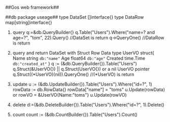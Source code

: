 ##Gos web framework##

##db package useage##
type DataSet []interface{}
type DataRow map[string]interface{}

1. query
q:=&db.QueryBuilder{}
q.Table("Users").Where("name=? and age=?", "tom", 22).Query() //DataSet is return
q->QueryOne() //DataRow is return

2. query and return DataSet with Struct Row Data
type UserVO struct{
	Name string `db:"name"`
	Age float64 `db:"age"`
	Created time.Time `db:"created_at"`
}
q := (&db.QueryBuilder{}).Table("Users")
q.Struct(&UserVO{}) || q.Struct(UserVO{})
or a nil UserVO pointer
q.Struct((*UserVO)(nil)).QueryOne() //(*UserVO) is return

3. update
u := (&db.UpdateBuilder{}).Table("Users").Where("id=?", 1)
rowData := db.RowData{}
rowData["name"] = "toms"
u.Update(rowData)
or 
rowVO = &UserVO{Name:"toms"}
u.Update(rowVO)

4. delete
d:=(&db.DeleteBuilder{}).Table("Users").Where("id=?", 1).Delete()

5. count
count := (&db.CountBuilder{}).Table("Users").Count()
